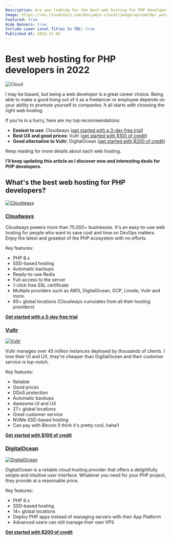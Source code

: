 ```yaml
---
Description: Are you looking for the best web hosting for PHP developers? I've got you covered. Here are the best web hosting providers I've found.
Image: https://res.cloudinary.com/benjamin-crozat/image/upload/dpr_auto,f_auto,q_auto,w_auto/v1667393961/cloud_xxp8u9.jpg
Featured: true
Hide Banners: true
Include Lower Level Titles In TOC: true
Published At: 2022-11-02
---
```


# Best web hosting for PHP developers in 2022

![Cloud](https://res.cloudinary.com/benjamin-crozat/image/upload/dpr_auto,f_auto,q_auto,w_auto/v1667393961/cloud_xxp8u9.jpg)

I may be biased, but being a web developer is a great career choice. Being able to make a good living out of it as a freelancer or employee depends on your ability to promote yourself to companies. It all starts with choosing the right web hosting.

If you're in a hurry, here are my top recommendations:
- **Easiest to use**: Cloudways ([get started with a 3-day free trial](https://benjamincrozat.com/recommends/cloudways))
- **Best UX and good prices**: Vultr ([get started with $100 of credit](https://benjamincrozat.com/recommends/vultr))
- **Good alternative to Vultr**: DigitalOcean ([get started with $200 of credit](https://benjamincrozat.com/recommends/digitalocean))

Keep reading for more details about each web hosting.

**I'll keep updating this article as I discover new and interesting deals for PHP developers.**

## What's the best web hosting for PHP developers?

[<img src="https://res.cloudinary.com/benjamin-crozat/image/upload/dpr_auto,f_auto,q_auto,w_auto/v1667333031/Screenshot_2022-11-01_at_21.03.04_yaljg2.png" alt="Cloudways" />](https://benjamincrozat.com/recommends/cloudways)

### [Cloudways](https://benjamincrozat.com/recommends/cloudways)

Cloudways powers more than 75.000+ businesses. It's an easy-to-use web hosting for people who want to save cost and time on DevOps matters. Enjoy the latest and greatest of the PHP ecosystem with no efforts.

Key features:
- PHP 8.x
- SSD-based hosting
- Automatic backups
- Ready-to-use Redis
- Full-access to the server
- 1-click free SSL certificate
- Multiple providers such as AWS, DigitalOcean, GCP, Linode, Vultr and more.
- 60+ global locations (Cloudways cumulates from all their hosting providers)

[**Get started with a 3-day free trial**](https://benjamincrozat.com/recommends/cloudways)

### [Vultr](https://benjamincrozat.com/recommends/vultr)

[<img src="https://res.cloudinary.com/benjamin-crozat/image/upload/dpr_auto,f_auto,q_auto,w_auto/v1667397258/www.vultr.com__akl39r.png" alt="Vultr" />](https://benjamincrozat.com/recommends/vultr)

Vultr manages over 45 million instances deployed by thousands of clients. I love their UI and UX, they're cheaper than DigitalOcean and their customer service is top-notch.

Key features:
- Reliable
- Good prices
- DDoS protection
- Automatic backups
- Awesome UI and UX
- 27+ global locations
- Great customer service
- NVMe SSD-based hosting
- Can pay with Bitcoin (I think it's pretty cool, haha!)

[**Get started with $100 of credit**](https://benjamincrozat.com/recommends/vultr)

### [DigitalOcean](https://benjamincrozat.com/recommends/digitalocean)

[<img src="https://res.cloudinary.com/benjamin-crozat/image/upload/dpr_auto,f_auto,q_auto,w_auto/v1667393652/www.digitalocean.com__sctfdo.png" alt="DigitalOcean" />](https://benjamincrozat.com/recommends/digitalocean)

DigitalOcean is a reliable cloud hosting provider that offers a delightfully simple and intuitive user interface. Whatever you need for your PHP project, they provide at a reasonable price.

Key features:
- PHP 8.x
- SSD-based hosting
- 14+ global locations
- Deploy PHP apps instead of managing servers with their App Platform
- Advanced users can still manage their own VPS

[**Get started with $200 of credit**](https://benjamincrozat.com/recommends/digitalocean)
